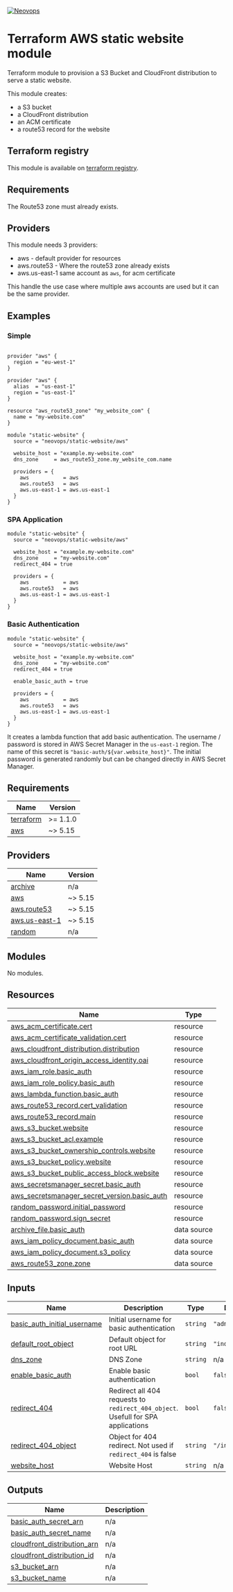 [![Neovops](https://neovops.io/images/logos/neovops.svg)](https://neovops.io)

# Terraform AWS static website module

Terraform module to provision a S3 Bucket and CloudFront distribution to
serve a static website.

This module creates:
 * a S3 bucket
 * a CloudFront distribution
 * an ACM certificate
 * a route53 record for the website

## Terraform registry

This module is available on
[terraform registry](https://registry.terraform.io/modules/neovops/static-website/aws/latest).

## Requirements

The Route53 zone must already exists.

## Providers

This module needs 3 providers:
 * aws - default provider for resources
 * aws.route53 - Where the route53 zone already exists
 * aws.us-east-1 same account as `aws`, for acm certificate

 This handle the use case where multiple aws accounts are used but it can be
 the same provider.

## Examples

### Simple

```hcl

provider "aws" {
  region = "eu-west-1"
}

provider "aws" {
  alias  = "us-east-1"
  region = "us-east-1"
}

resource "aws_route53_zone" "my_website_com" {
  name = "my-website.com"
}

module "static-website" {
  source = "neovops/static-website/aws"

  website_host = "example.my-website.com"
  dns_zone     = aws_route53_zone.my_website_com.name

  providers = {
    aws           = aws
    aws.route53   = aws
    aws.us-east-1 = aws.us-east-1
  }
}
```

### SPA Application

```hcl
module "static-website" {
  source = "neovops/static-website/aws"

  website_host = "example.my-website.com"
  dns_zone     = "my-website.com"
  redirect_404 = true

  providers = {
    aws           = aws
    aws.route53   = aws
    aws.us-east-1 = aws.us-east-1
  }
}
```

### Basic Authentication

```hcl
module "static-website" {
  source = "neovops/static-website/aws"

  website_host = "example.my-website.com"
  dns_zone     = "my-website.com"
  redirect_404 = true

  enable_basic_auth = true

  providers = {
    aws           = aws
    aws.route53   = aws
    aws.us-east-1 = aws.us-east-1
  }
}
```

It creates a lambda function that add basic authentication. The
username / password is stored in AWS Secret Manager in the `us-east-1`
region. The name of this secret is `"basic-auth/${var.website_host}"`. The
initial password is generated randomly but can be changed directly in AWS
Secret Manager.

## Requirements

| Name | Version |
|------|---------|
| <a name="requirement_terraform"></a> [terraform](#requirement\_terraform) | >= 1.1.0 |
| <a name="requirement_aws"></a> [aws](#requirement\_aws) | ~> 5.15 |

## Providers

| Name | Version |
|------|---------|
| <a name="provider_archive"></a> [archive](#provider\_archive) | n/a |
| <a name="provider_aws"></a> [aws](#provider\_aws) | ~> 5.15 |
| <a name="provider_aws.route53"></a> [aws.route53](#provider\_aws.route53) | ~> 5.15 |
| <a name="provider_aws.us-east-1"></a> [aws.us-east-1](#provider\_aws.us-east-1) | ~> 5.15 |
| <a name="provider_random"></a> [random](#provider\_random) | n/a |

## Modules

No modules.

## Resources

| Name | Type |
|------|------|
| [aws_acm_certificate.cert](https://registry.terraform.io/providers/hashicorp/aws/latest/docs/resources/acm_certificate) | resource |
| [aws_acm_certificate_validation.cert](https://registry.terraform.io/providers/hashicorp/aws/latest/docs/resources/acm_certificate_validation) | resource |
| [aws_cloudfront_distribution.distribution](https://registry.terraform.io/providers/hashicorp/aws/latest/docs/resources/cloudfront_distribution) | resource |
| [aws_cloudfront_origin_access_identity.oai](https://registry.terraform.io/providers/hashicorp/aws/latest/docs/resources/cloudfront_origin_access_identity) | resource |
| [aws_iam_role.basic_auth](https://registry.terraform.io/providers/hashicorp/aws/latest/docs/resources/iam_role) | resource |
| [aws_iam_role_policy.basic_auth](https://registry.terraform.io/providers/hashicorp/aws/latest/docs/resources/iam_role_policy) | resource |
| [aws_lambda_function.basic_auth](https://registry.terraform.io/providers/hashicorp/aws/latest/docs/resources/lambda_function) | resource |
| [aws_route53_record.cert_validation](https://registry.terraform.io/providers/hashicorp/aws/latest/docs/resources/route53_record) | resource |
| [aws_route53_record.main](https://registry.terraform.io/providers/hashicorp/aws/latest/docs/resources/route53_record) | resource |
| [aws_s3_bucket.website](https://registry.terraform.io/providers/hashicorp/aws/latest/docs/resources/s3_bucket) | resource |
| [aws_s3_bucket_acl.example](https://registry.terraform.io/providers/hashicorp/aws/latest/docs/resources/s3_bucket_acl) | resource |
| [aws_s3_bucket_ownership_controls.website](https://registry.terraform.io/providers/hashicorp/aws/latest/docs/resources/s3_bucket_ownership_controls) | resource |
| [aws_s3_bucket_policy.website](https://registry.terraform.io/providers/hashicorp/aws/latest/docs/resources/s3_bucket_policy) | resource |
| [aws_s3_bucket_public_access_block.website](https://registry.terraform.io/providers/hashicorp/aws/latest/docs/resources/s3_bucket_public_access_block) | resource |
| [aws_secretsmanager_secret.basic_auth](https://registry.terraform.io/providers/hashicorp/aws/latest/docs/resources/secretsmanager_secret) | resource |
| [aws_secretsmanager_secret_version.basic_auth](https://registry.terraform.io/providers/hashicorp/aws/latest/docs/resources/secretsmanager_secret_version) | resource |
| [random_password.initial_password](https://registry.terraform.io/providers/hashicorp/random/latest/docs/resources/password) | resource |
| [random_password.sign_secret](https://registry.terraform.io/providers/hashicorp/random/latest/docs/resources/password) | resource |
| [archive_file.basic_auth](https://registry.terraform.io/providers/hashicorp/archive/latest/docs/data-sources/file) | data source |
| [aws_iam_policy_document.basic_auth](https://registry.terraform.io/providers/hashicorp/aws/latest/docs/data-sources/iam_policy_document) | data source |
| [aws_iam_policy_document.s3_policy](https://registry.terraform.io/providers/hashicorp/aws/latest/docs/data-sources/iam_policy_document) | data source |
| [aws_route53_zone.zone](https://registry.terraform.io/providers/hashicorp/aws/latest/docs/data-sources/route53_zone) | data source |

## Inputs

| Name | Description | Type | Default | Required |
|------|-------------|------|---------|:--------:|
| <a name="input_basic_auth_initial_username"></a> [basic\_auth\_initial\_username](#input\_basic\_auth\_initial\_username) | Initial username for basic authentication | `string` | `"admin"` | no |
| <a name="input_default_root_object"></a> [default\_root\_object](#input\_default\_root\_object) | Default object for root URL | `string` | `"index.html"` | no |
| <a name="input_dns_zone"></a> [dns\_zone](#input\_dns\_zone) | DNS Zone | `string` | n/a | yes |
| <a name="input_enable_basic_auth"></a> [enable\_basic\_auth](#input\_enable\_basic\_auth) | Enable basic authentication | `bool` | `false` | no |
| <a name="input_redirect_404"></a> [redirect\_404](#input\_redirect\_404) | Redirect all 404 requests to `redirect_404_object`. Usefull for SPA applications | `bool` | `false` | no |
| <a name="input_redirect_404_object"></a> [redirect\_404\_object](#input\_redirect\_404\_object) | Object for 404 redirect. Not used if `redirect_404` is false | `string` | `"/index.html"` | no |
| <a name="input_website_host"></a> [website\_host](#input\_website\_host) | Website Host | `string` | n/a | yes |

## Outputs

| Name | Description |
|------|-------------|
| <a name="output_basic_auth_secret_arn"></a> [basic\_auth\_secret\_arn](#output\_basic\_auth\_secret\_arn) | n/a |
| <a name="output_basic_auth_secret_name"></a> [basic\_auth\_secret\_name](#output\_basic\_auth\_secret\_name) | n/a |
| <a name="output_cloudfront_distribution_arn"></a> [cloudfront\_distribution\_arn](#output\_cloudfront\_distribution\_arn) | n/a |
| <a name="output_cloudfront_distribution_id"></a> [cloudfront\_distribution\_id](#output\_cloudfront\_distribution\_id) | n/a |
| <a name="output_s3_bucket_arn"></a> [s3\_bucket\_arn](#output\_s3\_bucket\_arn) | n/a |
| <a name="output_s3_bucket_name"></a> [s3\_bucket\_name](#output\_s3\_bucket\_name) | n/a |
